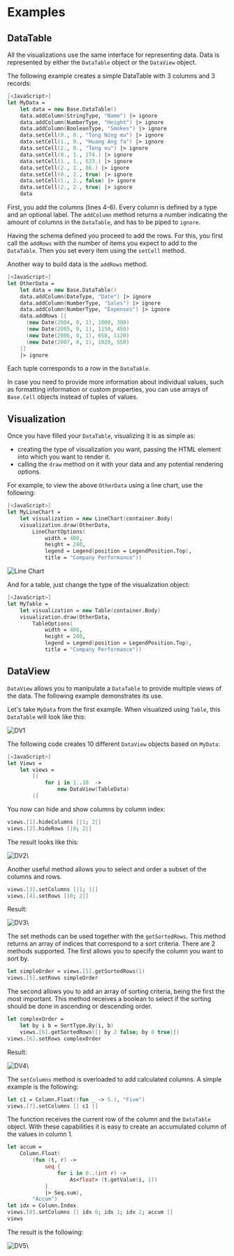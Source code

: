 # Examples

## DataTable

All the visualizations use the same interface for representing data.
Data is represented by either the `DataTable` object or the `DataView`
object.

The following example creates a simple DataTable with 3 columns and 3
records:

```fsharp
[<JavaScript>]
let MyData =
    let data = new Base.DataTable()
    data.addColumn(StringType, "Name") |> ignore
    data.addColumn(NumberType, "Height") |> ignore
    data.addColumn(BooleanType, "Smokes") |> ignore
    data.setCell(0., 0., "Tong Ning mu") |> ignore
    data.setCell(1., 0., "Huang Ang fa") |> ignore
    data.setCell(2., 0., "Teng nu") |> ignore
    data.setCell(0., 1., 174.) |> ignore
    data.setCell(1., 1., 523.) |> ignore
    data.setCell(2., 1., 86.) |> ignore
    data.setCell(0., 2., true) |> ignore
    data.setCell(1., 2., false) |> ignore
    data.setCell(2., 2., true) |> ignore
    data
```

First, you add the columns (lines 4-6).  Every column is defined by a
type and an optional label.  The `addColumn` method returns a number
indicating the amount of columns in the `DataTable`, and has to be
piped to `ignore`.

Having the schema defined you proceed to add the rows.  For this, you
first call the `addRows` with the number of items you expect to add to
the `DataTable`.  Then you set every item using the `setCell` method.

Another way to build data is the `addRows` method.

```fsharp
[<JavaScript>]
let OtherData =
    let data = new Base.DataTable()
    data.addColumn(DateType, "Date") |> ignore
    data.addColumn(NumberType, "Sales") |> ignore
    data.addColumn(NumberType, "Expenses") |> ignore
    data.addRows [|
      (new Date(2004, 0, 1), 1000, 300)
      (new Date(2005, 0, 1), 1150, 450)
      (new Date(2006, 0, 1), 650, 1120)
      (new Date(2007, 0, 1), 1020, 550)
    |]
    |> ignore
```

Each tuple corresponds to a row in the `DataTable`.

In case you need to provide more information about individual values,
such as formatting information or custom properties, you can use
arrays of `Base.Cell` objects instead of tuples of values.

## Visualization

Once you have filled your `DataTable`, visualizing it is as simple as:

  * creating the type of visualization you want, passing the HTML
    element into which you want to render it.
  * calling the `draw` method on it with your data and any potential
    rendering options.

For example, to view the above `OtherData` using a line chart, use the
following:

```fsharp
[<JavaScript>]
let MyLineChart =
    let visualization = new LineChart(container.Body)
    visualization.draw(OtherData,
        LineChartOptions(
            width = 400,
            height = 240,
            legend = Legend(position = LegendPosition.Top),
            title = "Company Performance"))
```

![Line Chart](images/visualization-05.png)

And for a table, just change the type of the visualization object:

```fsharp
[<JavaScript>]
let MyTable =
    let visualization = new Table(container.Body)
    visualization.draw(OtherData,
        TableOptions(
            width = 400,
            height = 240,
            legend = Legend(position = LegendPosition.Top),
            title = "Company Performance"))
```

## DataView

`DataView` allows you to manipulate a `DataTable` to provide multiple
views of the data.  The following example demonstrates its use.

Let's take `MyData` from the first example. When visualized using
`Table`, this `DataTable` will look like this:

![DV1](images/DV1.png)

The following code creates 10 different `DataView` objects based on
`MyData`:

```fsharp
[<JavaScript>]
let Views =
    let views = 
        [| 
            for i in 1..10  ->
                new DataView(TableData)
        |]
```

You now can hide and show columns by column index:

```fsharp
views.[1].hideColumns [|1; 2|]
views.[2].hideRows [|0; 2|]
```

The result looks like this:

![DV2](images/DV2.png)\

Another useful method allows you to select and order a subset of the
columns and rows.

```fsharp
views.[3].setColumns [|1; 1|]
views.[4].setRows [|0; 2|]
```

Result:

![DV3](images/DV3.png)\

The set methods can be used together with the `getSortedRows`.  This
method returns an array of indices that correspond to a sort criteria.
There are 2 methods supported.  The first allows you to specify the
column you want to sort by.

```fsharp
let simpleOrder = views.[5].getSortedRows(1)
views.[5].setRows simpleOrder
```

The second allows you to add an array of sorting criteria, being the
first the most important.  This method receives a boolean to select if
the sorting should be done in ascending or descending order.

```fsharp
let complexOrder =
    let by i b = SortType.By(i, b)
    views.[6].getSortedRows([| by 2 false; by 0 true|])
views.[6].setRows complexOrder
```

Result:

![DV4](images/DV4.png)\

The `setColumns` method is overloaded to add calculated columns.  A
simple example is the following:

```fsharp
let c1 = Column.Float((fun _ -> 5.), "Five")
views.[7].setColumns [| c1 |]
```

The function receives the current row of the column and the
`DataTable` object.  With these capabilities it is easy to create an
accumulated column of the values in column 1.

```fsharp
let accum = 
    Column.Float(
        (fun (t, r) ->
            seq {
                for i in 0..(int r) -> 
                    As<float> (t.getValue(i, 1))
            }
            |> Seq.sum),
        "Accum")
let idx = Column.Index
views.[8].setColumns [| idx 0; idx 1; idx 2; accum |]
views
```

The result is the following:

![DV5](images/DV5.png)\

